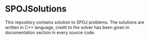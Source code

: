 # SPOJSolutions
This repository contains solution to SPOJ problems. The solutions are written in C++ language, credit to the solver has been given in documentation section in every source code.
